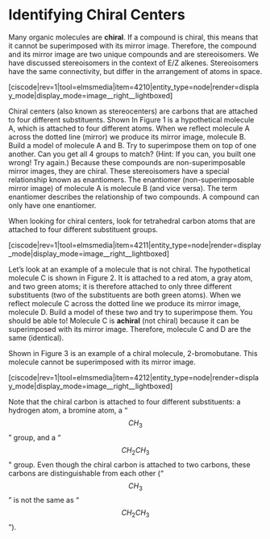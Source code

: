 # Identifying Chiral Centers

Many organic molecules are **chiral**. If a compound is chiral, this means that it cannot be superimposed with its mirror image. Therefore, the compound and its mirror image are two unique compounds and are stereoisomers. We have discussed stereoisomers in the context of E/Z alkenes. Stereoisomers have the same connectivity, but differ in the arrangement of atoms in space.

[ciscode|rev=1|tool=elmsmedia|item=4210|entity_type=node|render=display_mode|display_mode=image__right__lightboxed]

Chiral centers (also known as stereocenters) are carbons that are attached to four different substituents. Shown In Figure 1 is a hypothetical molecule A, which is attached to four different atoms. When we reflect molecule A across the dotted line (mirror) we produce its mirror image, molecule B. Build a model of molecule A and B. Try to superimpose them on top of one another. Can you get all 4 groups to match? (Hint: If you can, you built one wrong! Try again.) Because these compounds are non-superimposable mirror images, they are chiral. These stereoisomers have a special relationship known as enantiomers. The enantiomer (non-superimposable mirror image) of molecule A is molecule B (and vice versa). The term enantiomer describes the relationship of two compounds. A compound can only have one enantiomer.

When looking for chiral centers, look for tetrahedral carbon atoms that are attached to four different substituent groups.

[ciscode|rev=1|tool=elmsmedia|item=4211|entity_type=node|render=display_mode|display_mode=image__right__lightboxed]

Let’s look at an example of a molecule that is not chiral. The hypothetical molecule C is shown in Figure 2. It is attached to a red atom, a gray atom, and two green atoms; it is therefore attached to only three different substituents (two of the substituents are both green atoms). When we reflect molecule C across the dotted line we produce its mirror image, molecule D. Build a model of these two and try to superimpose them. You should be able to! Molecule C is **achiral** (not chiral) because it can be superimposed with its mirror image.  Therefore, molecule C and D are the same (identical).

Shown in Figure 3 is an example of a chiral molecule, 2-bromobutane. This molecule cannot be superimposed with its mirror image.

[ciscode|rev=1|tool=elmsmedia|item=4212|entity_type=node|render=display_mode|display_mode=image__right__lightboxed]


Note that the chiral carbon is attached to four different substituents: a hydrogen atom, a bromine atom, a “$$CH_3$$” group, and a “$$CH_2CH_3$$" group. Even though the chiral carbon is attached to two carbons, these carbons are distinguishable from each other (“$$CH_3$$” is not the same as “$$CH_2CH_3$$”).




